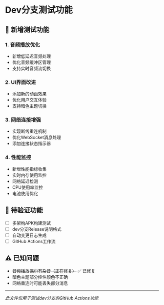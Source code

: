# Dev分支测试功能

## 🧪 新增测试功能

### 1. 音频播放优化
- 新增低延迟音频处理
- 优化音频缓冲区管理
- 支持实时音频流切换

### 2. UI界面改进  
- 添加新的动画效果
- 优化用户交互体验
- 支持暗色主题切换

### 3. 网络连接增强
- 实现断线重连机制
- 优化WebSocket消息处理
- 添加连接状态指示器

### 4. 性能监控
- 新增性能指标收集
- 实时内存使用监控
- 网络延迟检测
- CPU使用率监控
- 电池使用优化

## 🔄 待验证功能

- [ ] 多架构APK构建测试
- [ ] dev分支Release说明格式
- [ ] 自动变更日志生成
- [ ] GitHub Actions工作流

## ⚠️ 已知问题

- ~~音频播放偶尔有杂音（正在修复）~~ ✅ 已修复
- 暗色主题部分控件颜色不正确
- 网络重连时可能丢失部分消息

---
*此文件仅用于测试dev分支的GitHub Actions功能*